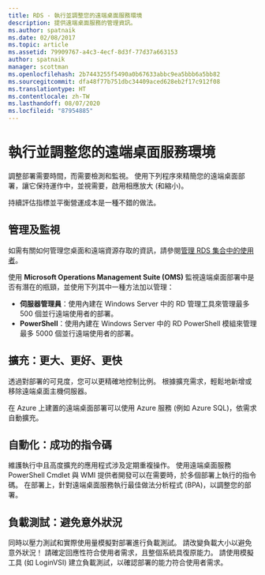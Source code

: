 ```yaml
---
title: RDS - 執行並調整您的遠端桌面服務環境
description: 提供遠端桌面服務的管理資訊。
ms.author: spatnaik
ms.date: 02/08/2017
ms.topic: article
ms.assetid: 79909767-a4c3-4ecf-8d3f-77d37a663153
author: spatnaik
manager: scottman
ms.openlocfilehash: 2b7443255f5490a0b67633abbc9ea5bbb6a5bb82
ms.sourcegitcommit: dfa48f77b751dbc34409aced628eb2f17c912f08
ms.translationtype: HT
ms.contentlocale: zh-TW
ms.lasthandoff: 08/07/2020
ms.locfileid: "87954885"
---
```

# <a name="run-and-tune-your-remote-desktop-services-environment"></a>執行並調整您的遠端桌面服務環境

調整部署需要時間，而需要檢測和監視。 使用下列程序來精簡您的遠端桌面部署，讓它保持運作中，並視需要，啟用相應放大 (和縮小)。

持續評估指標並平衡營運成本是一種不錯的做法。

## <a name="management-and-monitoring"></a>管理及監視

如需有關如何管理您桌面和遠端資源存取的資訊，請參閱[管理 RDS 集合中的使用者](rds-user-management.md)。

使用 **Microsoft Operations Management Suite (OMS)** 監視遠端桌面部署中是否有潛在的瓶頸，並使用下列其中一種方法加以管理：

- **伺服器管理員**：使用內建在 Windows Server 中的 RD 管理工具來管理最多 500 個並行遠端使用者的部署。
- **PowerShell**：使用內建在 Windows Server 中的 RD PowerShell 模組來管理最多 5000 個並行遠端使用者的部署。

## <a name="scale-bigger-better-faster"></a>擴充：更大、更好、更快

透過對部署的可見度，您可以更精確地控制比例。 根據擴充需求，輕鬆地新增或移除遠端桌面主機伺服器。

在 Azure 上建置的遠端桌面部署可以使用 Azure 服務 (例如 Azure SQL)，依需求自動擴充。

## <a name="automation-script-for-success"></a>自動化：成功的指令碼

維護執行中且高度擴充的應用程式涉及定期重複操作。 使用遠端桌面服務 PowerShell Cmdlet 與 WMI 提供者開發可以在需要時，於多個部署上執行的指令碼。 在部署上，針對遠端桌面服務執行最佳做法分析程式 (BPA)，以調整您的部署。

## <a name="load-testing-avoid-surprises"></a>負載測試：避免意外狀況

同時以壓力測試和實際使用量模擬對部署進行負載測試。 請改變負載大小以避免意外狀況！ 請確定回應性符合使用者需求，且整個系統具復原能力。 請使用模擬工具 (如 LoginVSI) 建立負載測試，以確認部署的能力符合使用者需求。